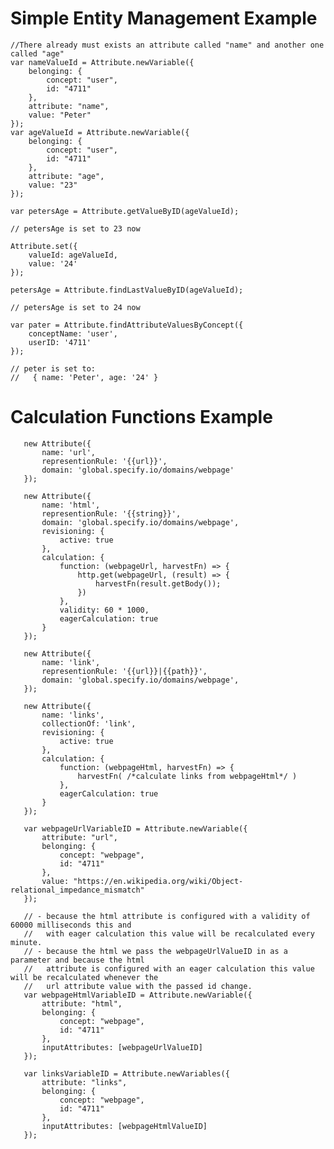 # Simple Entity Management Example

    //There already must exists an attribute called "name" and another one called "age"
    var nameValueId = Attribute.newVariable({
        belonging: {
            concept: "user",
            id: "4711"
        },
        attribute: "name",
        value: "Peter"
    });
    var ageValueId = Attribute.newVariable({
        belonging: {
            concept: "user",
            id: "4711"
        },
        attribute: "age",
        value: "23"
    });

    var petersAge = Attribute.getValueByID(ageValueId);

    // petersAge is set to 23 now

    Attribute.set({
        valueId: ageValueId,
        value: '24'
    });

    petersAge = Attribute.findLastValueByID(ageValueId);

    // petersAge is set to 24 now

    var pater = Attribute.findAttributeValuesByConcept({
        conceptName: 'user',
        userID: '4711'
    });

    // peter is set to:
    //   { name: 'Peter', age: '24' }

# Calculation Functions Example

       new Attribute({
           name: 'url',
           representionRule: '{{url}}',
           domain: 'global.specify.io/domains/webpage'
       });

       new Attribute({
           name: 'html',
           representionRule: '{{string}}',
           domain: 'global.specify.io/domains/webpage',
           revisioning: {
               active: true
           },
           calculation: {
               function: (webpageUrl, harvestFn) => {
                   http.get(webpageUrl, (result) => {
                       harvestFn(result.getBody());
                   })
               },
               validity: 60 * 1000,
               eagerCalculation: true
           }
       });

       new Attribute({
           name: 'link',
           representionRule: '{{url}}|{{path}}',
           domain: 'global.specify.io/domains/webpage',
       });

       new Attribute({
           name: 'links',
           collectionOf: 'link',
           revisioning: {
               active: true
           },
           calculation: {
               function: (webpageHtml, harvestFn) => {
                   harvestFn( /*calculate links from webpageHtml*/ )
               },
               eagerCalculation: true
           }
       });

       var webpageUrlVariableID = Attribute.newVariable({
           attribute: "url",
           belonging: {
               concept: "webpage",
               id: "4711"
           },
           value: "https://en.wikipedia.org/wiki/Object-relational_impedance_mismatch"
       });

       // - because the html attribute is configured with a validity of 60000 milliseconds this and
       //   with eager calculation this value will be recalculated every minute.
       // - because the html we pass the webpageUrlValueID in as a parameter and because the html
       //   attribute is configured with an eager calculation this value will be recalculated whenever the
       //   url attribute value with the passed id change.
       var webpageHtmlVariableID = Attribute.newVariable({
           attribute: "html",
           belonging: {
               concept: "webpage",
               id: "4711"
           },
           inputAttributes: [webpageUrlValueID]
       });

       var linksVariableID = Attribute.newVariables({
           attribute: "links",
           belonging: {
               concept: "webpage",
               id: "4711"
           },
           inputAttributes: [webpageHtmlValueID]
       });
